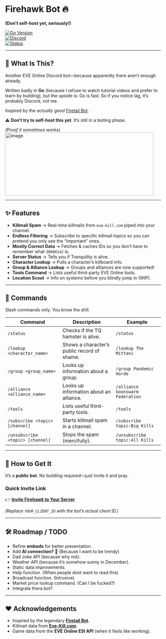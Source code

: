 # Firehawk Bot 🔥  
**(Don’t self-host yet, seriously!)**

[![Go Version](https://img.shields.io/badge/go-1.25-blue.svg)](https://golang.org)  
[![Discord](https://img.shields.io/discord/YOUR_SERVER_ID?label=Support%20Server)](https://discord.gg/tas2ggVUr3)  
[![Status](https://img.shields.io/badge/status-probably%20broken-red.svg)](https://github.com/ScotDex/firehawk)  

---

## 📖 What Is This?
Another EVE Online Discord bot—because apparently there aren’t enough already.  

Written badly in **Go** (because I refuse to watch tutorial videos and prefer to learn by building), but the upside is: Go is fast. So if you notice lag, it’s probably Discord, not me.  

Inspired by the *actually good* [Firetail Bot](https://forums.eveonline.com/t/firetail-eve-discord-bot/45283).  

⚠️ **Don’t try to self-host this yet**. It’s still in a testing phase.  

*(Proof it sometimes works)*  
<img width="480" height="204" alt="image" src="https://github.com/user-attachments/assets/a6d42196-813f-444e-9701-85b94d3d99cc" />  

---

## ✨ Features
- **Killmail Spam** → Real-time killmails from `eve-kill.com` piped into your channel.  
- **Endless Filtering** → Subscribe to specific killmail topics so you can pretend you only see the “important” ones.  
- **Mostly Correct Data** → Fetches & caches IDs so you don’t have to remember what `30000142` is.  
- **Server Status** → Tells you if Tranquility is alive.  
- **Character Lookup** → Pulls a character’s killboard info.  
- **Group & Alliance Lookup** → Groups and alliances are now supported!  
- **Tools Command** → Lists useful third-party EVE Online tools.  
- **Location Scout** → Info on systems before you blindly jump in (WIP).  

---

## 🚀 Commands
Slash commands only. You know the drill.  

| Command                          | Description                                 | Example                          |
| -------------------------------- | ------------------------------------------- | -------------------------------- |
| `/status`                        | Checks if the TQ hamster is alive.          | `/status`                        |
| `/lookup <character_name>`       | Shows a character’s public record of shame. | `/lookup The Mittani`            |
| `/group <group_name>`            | Looks up information about a group.         | `/group Pandemic Horde`          |
| `/alliance <alliance_name>`      | Looks up information about an alliance.     | `/alliance Goonswarm Federation` |
| `/tools`                         | Lists useful third-party tools.             | `/tools`                         |
| `/subscribe <topic> [channel]`   | Starts killmail spam in a channel.          | `/subscribe topic:Big Kills`     |
| `/unsubscribe <topic> [channel]` | Stops the spam (mercifully).                | `/unsubscribe topic:All Kills`   |

---

## 🔗 How to Get It
It’s a **public bot**. No building required—just invite it and pray.  

### Quick Invite Link
👉 [**Invite Firehawk to Your Server**](https://discord.com/oauth2/authorize?client_id=YOUR_CLIENT_ID&scope=bot%20applications.commands&permissions=8)  

*(Replace `YOUR_CLIENT_ID` with the bot’s actual client ID.)*  

---

## 🛠️ Roadmap / TODO
- Refine **embeds** for better presentation.  
- Add **AI connection?** 🤔  (Because I want to be trendy)
- Dad Joke API (because why not).  
- Weather API (because it’s somehow sunny in December).  
- Static data improvements.  
- Help function.  (When people dont want to read this)
- Broadcast function.  (Intrusive)
- Market price lookup command.  (Can I be fucked?)
- Integrate thera bot?

---

## ❤️ Acknowledgements
- Inspired by the legendary [**Firetail Bot**](https://forums.eveonline.com/t/firetail-eve-discord-bot/45283).  
- Killmail data from **[Eve-Kill.com](https://eve-kill.com/)**.  
- Game data from the **EVE Online ESI API** (when it feels like working).  
